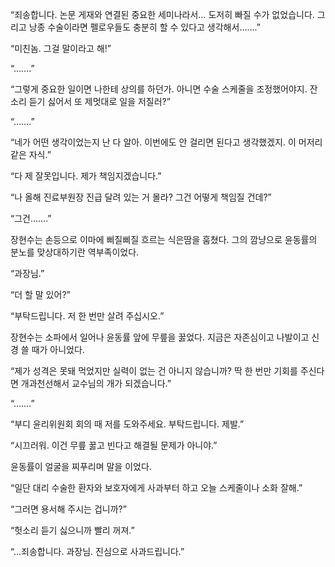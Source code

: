 “죄송합니다. 논문 게재와 연결된 중요한 세미나라서… 도저히 빠질 수가 없었습니다. 그리고 낭종 수술이라면 펠로우들도 충분히 할 수 있다고 생각해서…….”

“미친놈. 그걸 말이라고 해!”

“…….”

“그렇게 중요한 일이면 나한테 상의를 하던가. 아니면 수술 스케줄을 조정했어야지. 잔소리 듣기 싫어서 또 제멋대로 일을 저질러?”

“…….”

“네가 어떤 생각이었는지 난 다 알아. 이번에도 안 걸리면 된다고 생각했겠지. 이 머저리 같은 자식.”

“다 제 잘못입니다. 제가 책임지겠습니다.”

“나 올해 진료부원장 진급 달려 있는 거 몰라? 그건 어떻게 책임질 건데?”

“그건…….”

장현수는 손등으로 이마에 삐질삐질 흐르는 식은땀을 훔쳤다. 그의 깜냥으로 윤동률의 분노를 맞상대하기란 역부족이었다.

“과장님.”

“더 할 말 있어?”

“부탁드립니다. 저 한 번만 살려 주십시오.”

장현수는 소파에서 일어나 윤동률 앞에 무릎을 꿇었다. 지금은 자존심이고 나발이고 신경 쓸 때가 아니었다.

“제가 성격은 못돼 먹었지만 실력이 없는 건 아니지 않습니까? 딱 한 번만 기회를 주신다면 개과천선해서 교수님의 개가 되겠습니다.”

“…….”

“부디 윤리위원회 회의 때 저를 도와주세요. 부탁드립니다. 제발.”

“시끄러워. 이건 무릎 꿇고 빈다고 해결될 문제가 아니야.”

윤동률이 얼굴을 찌푸리며 말을 이었다.

“일단 대리 수술한 환자와 보호자에게 사과부터 하고 오늘 스케줄이나 소화 잘해.”

“그러면 용서해 주시는 겁니까?”

“헛소리 듣기 싫으니까 빨리 꺼져.”

“…죄송합니다. 과장님. 진심으로 사과드립니다.”